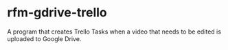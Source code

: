 # rfm-gdrive-trello
A program that creates Trello Tasks when a video that needs to be edited is uploaded to Google Drive.
